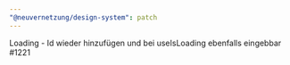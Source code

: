 ```yaml
---
"@neuvernetzung/design-system": patch
---
```


Loading - Id wieder hinzufügen und bei useIsLoading ebenfalls eingebbar #1221
